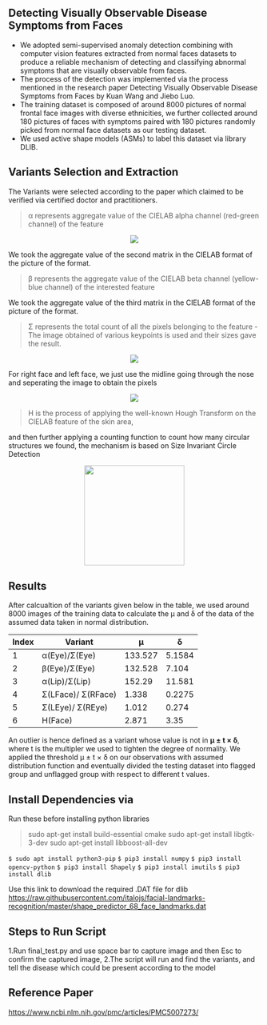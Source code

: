 ## Detecting Visually Observable Disease Symptoms from Faces
- We adopted semi-supervised anomaly detection combining with computer vision features extracted  from normal faces datasets to produce a reliable mechanism of detecting and classifying abnormal  symptoms that are visually observable from faces.
- The process of the detection was implemented via the process mentioned in the research paper Detecting Visually Observable Disease Symptoms from Faces by Kuan Wang and Jiebo Luo.
- The training dataset is composed of around 8000 pictures of normal frontal face images with diverse ethnicities, we further collected around 180 pictures of faces with symptoms paired with 180  pictures randomly picked from normal face datasets as our testing dataset.
- We used active shape models (ASMs) to label this dataset via library DLIB.



## Variants Selection and Extraction

The Variants were selected according to the paper which claimed to
be verified via certified doctor and practitioners.
>α represents aggregate value of the CIELAB alpha channel (red-green channel) of the feature

<p align="center">
  <img src="https://user-images.githubusercontent.com/43948081/129056377-46d59380-4c0d-422b-b206-d7b2bfed3f5f.png">
</p>

We took the aggregate value of the second matrix in the CIELAB format of the picture of the format.
> β represents the aggregate value of the CIELAB beta channel (yellow-blue channel) of the interested feature

We took the aggregate value of the third matrix in the CIELAB format of the picture of the format.

>Σ represents the total count of all the pixels belonging to the feature
-The image obtained of various keypoints is used and their sizes gave the result.

<p align="center">
  <img src="https://user-images.githubusercontent.com/43948081/129056393-414d36a1-2b44-4c12-8021-c56bbac63253.png">
</p>



For right face and left face, we just use the midline going through the nose and seperating the image to obtain the pixels

<p align="center">
  <img src="https://user-images.githubusercontent.com/43948081/129058638-0a862880-4e8e-4647-b9f9-63610c46c070.png">
</p>

>H is the process of applying the well-known Hough Transform on the CIELAB feature of the skin area,

and then further applying a counting function to count how many circular structures we found, the  mechanism is based on Size Invariant Circle Detection

<p align="center">
  <img width="200" height="200" src="https://user-images.githubusercontent.com/43948081/129056446-51e4dc79-7aba-439d-93cf-7f989bfa90bf.png">
</p>



## Results

After calcualtion of the variants given below in the table, we used around 8000 images of the training data to calculate the μ and δ of the data of the assumed data taken in normal distribution.

|Index | Variant | μ | δ |
|---|--------|------|------|
|1| α(Eye)/Σ(Eye)| 133.527| 5.1584|
|2 |β(Eye)/Σ(Eye) |132.528 |7.104|
|3 |α(Lip)/Σ(Lip)| 152.29| 11.581|
|4 |Σ(LFace)/ Σ(RFace)| 1.338| 0.2275|
|5 |Σ(LEye)/ Σ(REye)| 1.012| 0.274|
|6 |H(Face)| 2.871| 3.35|

An outlier is hence defined as a variant whose value is not in <b>μ ± t × δ</b>, where t is the multipler we used  to tighten the degree of normality. We applied the threshold μ ± t × δ on our observations with assumed distribution function and eventually divided the testing dataset into flagged group and unflagged group with respect to different t values.


## Install Dependencies via
Run these before installing python libraries
>sudo apt-get install build-essential cmake
sudo apt-get install libgtk-3-dev
sudo apt-get install libboost-all-dev


`$ sudo apt install python3-pip`
`$ pip3 install numpy`
`$ pip3 install opencv-python`
`$ pip3 install Shapely`
`$ pip3 install imutils`
`$ pip3 install dlib`

Use this link to download the required .DAT file for dlib
https://raw.githubusercontent.com/italojs/facial-landmarks-recognition/master/shape_predictor_68_face_landmarks.dat



## Steps to Run Script
1.Run final_test.py and use space bar to capture image and then Esc to confirm the captured image, 
2.The script will run and find the variants, and tell the disease which could be present according to the model


## Reference Paper
https://www.ncbi.nlm.nih.gov/pmc/articles/PMC5007273/
